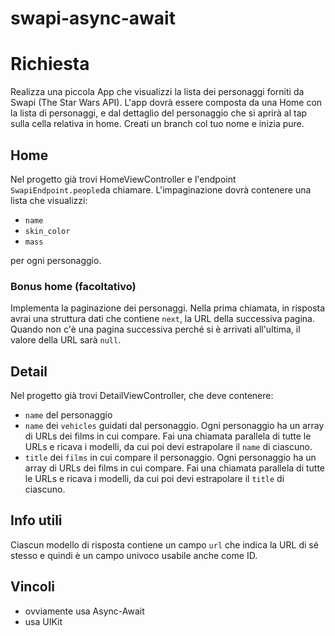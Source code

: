 # swapi-async-await

# Richiesta

Realizza una piccola App che visualizzi la lista dei personaggi forniti da Swapi (The Star Wars API). 
L'app dovrà essere composta da una Home con la lista di personaggi, e dal dettaglio del personaggio che si aprirà al tap sulla cella relativa in home.
Creati un branch col tuo nome e inizia pure.

## Home

Nel progetto già trovi HomeViewController e l'endpoint `SwapiEndpoint.people`da chiamare. L'impaginazione dovrà contenere una lista che visualizzi: 
- `name`
- `skin_color`
- `mass`

per ogni personaggio.

### Bonus home (facoltativo)
Implementa la paginazione dei personaggi. Nella prima chiamata, in risposta avrai una struttura dati che contiene `next`, la URL della successiva pagina. Quando non c'è una pagina successiva perché si è arrivati all'ultima, il valore della URL sarà `null`.

## Detail

Nel progetto già trovi DetailViewController, che deve contenere:

- `name` del personaggio
- `name` dei `vehicles` guidati dal personaggio. Ogni personaggio ha un array di URLs dei films in cui compare. Fai una chiamata parallela di tutte le URLs e ricava i modelli, da cui poi devi estrapolare il `name` di ciascuno.
- `title` dei `films` in cui compare il personaggio. Ogni personaggio ha un array di URLs dei films in cui compare. Fai una chiamata parallela di tutte le URLs e ricava i modelli, da cui poi devi estrapolare il `title` di ciascuno.

## Info utili
Ciascun modello di risposta contiene un campo `url` che indica la URL di sé stesso e quindi è un campo univoco usabile anche come ID.

## Vincoli

- ovviamente usa Async-Await
- usa UIKit
